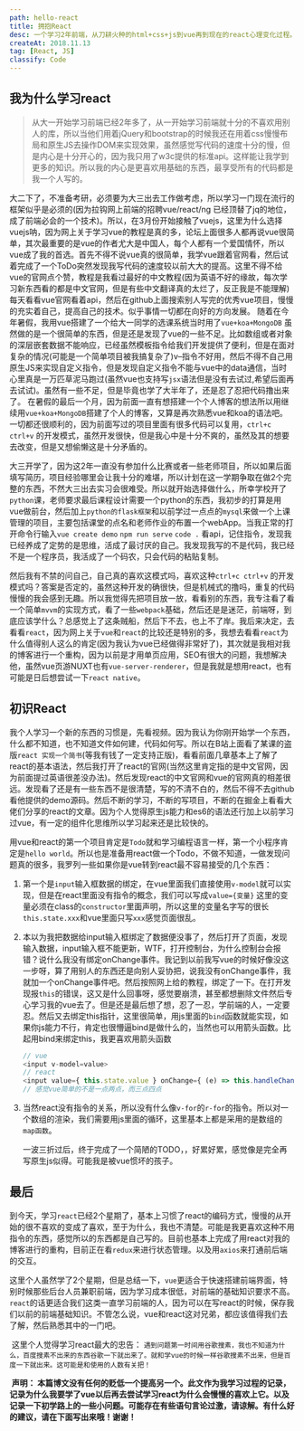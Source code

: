 ```yaml
---
path: hello-react
title: 拥抱React
desc: 一个学习2年前端，从刀耕火种的html+css+js到vue再到现在的react心理变化过程。以及初学react遇到的一些小问题
createAt: 2018.11.13
tag: [React, JS]
classify: Code
--- 
```

## 我为什么学习react

> 从大一开始学习前端已经2年多了，从一开始学习前端就十分的不喜欢用别人的库，所以当他们用着jQuery和bootstrap的时候我还在用着css慢慢布局和原生JS去操作DOM来实现效果，虽然感觉写代码的速度十分的慢，但是内心是十分开心的，因为我只用了w3c提供的标准api。这样能让我学到更多的知识。所以我的内心是更喜欢用基础的东西，最享受所有的代码都是我一个人写的。

大二下了，不准备考研，必须要为大三出去工作做考虑，所以学习一门现在流行的框架似乎是必须的(因为拉钩网上前端的招聘vue/react/ng 已经顶替了jq的地位，成了前端必会的一个技术)。所以，在3月份开始接触了vuejs，这里为什么选择vuejs呐，因为网上关于学习vue的教程是真的多，论坛上面很多人都再说vue很简单，其次最重要的是vue的作者尤大是中国人，每个人都有一个爱国情怀，所以vue成了我的首选。首先不得不说vue真的很简单，我学vue跟着官网看，然后试着完成了一个ToDo突然发现我写代码的速度较以前大大的提高。这里不得不给vue的官网点个赞，教程是我看过最好的中文教程(因为英语不好的缘故，每次学习新东西看的都是中文官网，但是有些中文翻译真的太烂了，反正我是不能理解)
​	每天看看vue官网看着api，然后在github上面搜索别人写完的优秀vue项目，慢慢的充实着自己，提高自己的技术。似乎事情一切都在向好的方向发展。
随着在今年暑假，我用vue搭建了一个给大一同学的选课系统当时用了`vue+koa+MongoDB` 虽然做的是一个很简单的东西，但是还是发现了vue的一些不足。比如数组或者对象的深层嵌套数据不能响应，已经虽然模板指令给我们开发提供了便利，但是在面对复杂的情况(可能是一个简单项目被我搞复杂了)v–指令不好用，然后不得不自己用原生JS来实现自定义指令，但是发现自定义指令不能与vue中的data通信，当时心里真是一万匹草泥马跑过(虽然vue也支持写`jsx`语法但是没有去试过,希望后面再去试试)。虽然有一些不足，但是毕竟也学了大半年了，还是忍了忍把代码撸出来了。
在暑假的最后一个月，因为前面一直有想搭建一个个人博客的想法所以用继续用`vue+koa+MongoDB`搭建了个人的博客，又算是再次熟悉vue和koa的语法吧。一切都还很顺利的，因为前面写过的项目里面有很多代码可以复用，`ctrl+c ctrl+v` 的开发模式，虽然开发很快，但是我心中是十分不爽的，虽然及其的想要去改变，但是又想偷懒这是十分矛盾的。

​	大三开学了，因为这2年一直没有参加什么比赛或者一些老师项目，所以如果后面填写简历，项目经验哪里会让我十分的难堪，所以计划在这一学期争取在做2个完整的东西，不然大三出去实习会很难受。所以就开始选择做什么，所幸学校开了`python`课，老师要求最后课程设计需要一个python的东西，我初步的打算是用vue做前台，然后加上`python的flask框架`和以前学过一点点的`mysql`来做一个上课管理的项目，主要包括课堂的点名和老师作业的布置一个webApp。当我正常的打开命令行输入`vue create demo` `npm run serve`  `code .` 看api，记住指令，发现我已经养成了定势的是思维，活成了最讨厌的自己。我发现我写的不是代码，我已经不是一个程序员，我活成了一个码农，只会代码的粘贴复制。

​	然后我有不禁的问自己，自己真的喜欢这模式吗，喜欢这种`ctrl+c ctrl+v` 的开发模式吗？答案是否定的，虽然这种开发的确很快，但是机械式的撸吗，重复的代码慢慢的我会感到无趣。所以我觉得先把项目放一放，看看别的东西，我专注看了看一个简单`mvvm`的实现方式，看了一些`webpack`基础，然后还是是迷茫，前端呀，到底应该学什么？总感觉上了这条贼船，然后下不去，也上不了岸。我后来决定，去看看`react`，因为网上关于`vue`和`react`的比较还是特别的多，我想去看看`react`为什么值得别人这么的肯定(因为我认为vue已经做得非常好了)，其次就是我相对我的博客进行一个重构，因为以前是才用单页应用，SEO有很大的问题，我想解决他，虽然vue页游NUXT也有`vue-server-renderer`，但是我就是想用react，也有可能是日后想尝试一下`react native`。

## 初识React

​	我个人学习一个新的东西的习惯是，先看视频。因为我认为你刚开始学一个东西，什么都不知道，也不知道文件如何建，代码如何写。所以在B站上面看了某课的盗版`react 实现一个简书`(等我有钱了一定支持正版)，看看前面几章基本上了解了react的基本语法，然后我打开了react的官网(当然这里肯定指的是中文官网，因为前面提过英语很差没办法)。然后发现react的中文官网和vue的官网真的相差很远。发现看了还是有一些东西不是很清楚，写的不清不白的，然后不得不去github看他提供的demo源码。然后不断的学习，不断的写项目，不断的在掘金上看看大佬们分享的react的文章。因为个人觉得原生js能力和es6的语法还行加上以前学习过vue，有一定的组件化思维所以学习起来还是比较快的。

​	用vue和react的第一个项目肯定是`Todo`就和学习编程语言一样，第一个小程序肯定是`hello world`。所以也是准备用react做一个Todo，不做不知道，一做发现问题真的很多，我罗列一些如果你是vue转到react最不容易接受的几个东西：

1. 第一个是`input`输入框数据的绑定，在vue里面我们直接使用`v-model`就可以实现，但是在react里面没有指令的概念，我们可以写成`value={变量}` 这里的变量必须在class的`constructor`里面声明，所以这里的变量名字写的很长`this.state.xxx`和vue里面只写`xxx`感觉页面很乱。

2. 本以为我把数据给input输入框绑定了数据便没事了，然后打开了页面，发现输入数据，input输入框不能更新，WTF，打开控制台，为什么控制台会报错？说什么我没有绑定onChange事件。我记到以前我写vue的时候好像没这一步呀，算了用别人的东西还是向别人妥协把，说我没有onChange事件，我就加一个onChange事件吧。然后按照网上给的教程，绑定了一下。在打开发现报`this`的错误，这又是什么回事呀，感觉要崩溃，甚至都想删除文件然后专心学习我的vue去了。但是还是最后想了想，忍了一忍，学前端的人，一定要忍。然后又去绑定this指针，这里很简单，用js里面的`bind`函数就能实现，如果你js能力不行，肯定也很懵逼bind是做什么的，当然也可以用箭头函数。比起用bind来绑定this，我更喜欢用箭头函数 

   ```  javascript
   // vue
   <input v-model=value>
   // react
   <input value={ this.state.value } onChange={ (e) => this.handleChange(e) }/>
   // 感觉vue简单的不是一点两点，而三点四点
   ```

3. 当然react没有指令的关系，所以没有什么像`v-for`的`r-for`的指令。所以对一个数组的渲染，我们需要用js里面的循环，这里基本上都是采用的是数组的`map函数`。

   一波三折过后，终于完成了一个简陋的TODO，，好累好累，感觉像是完全再写原生js似得。可能我是被vue惯坏的孩子。

## 最后

​	到今天，学习`react`已经2个星期了，基本上习惯了react的编码方式，慢慢的从开始的很不喜欢的变成了喜欢，至于为什么，我也不清楚。可能是我更喜欢这种不用指令的东西，感觉所以的东西都是自己写的。目前也基本上完成了用react对我的博客进行的重构，目前正在看`redux`来进行状态管理。以及用`axios`来打通前后端的交互。

​	这里个人虽然学了2个星期，但是总结一下，`vue`更适合于快速搭建前端界面，特别时候那些后台人员兼职前端，因为学习成本很低，对前端的基础知识要求不高。`react`的话更适合我们这类一直学习前端的人，因为可以在写react的时候，保存我们以前的前端基础知识。不管怎么说，vue和react这对兄弟，都应该值得我们去了解，然后熟悉其中的一门吧。

​	这里个人觉得学习react最大的忠告： `遇到问题第一时间用谷歌搜素，我也不知道为什么，百度搜素不出来的东西谷歌一下就出来了。就和学vue的时候一样谷歌搜素不出来，但是百度一下就出来。这可能是和使用的人数有关把！`

​	**声明： 本篇博文没有任何的贬低一个提高另一个。此文作为我学习过程的记录，记录为什么我要学了vue以后再去尝试学习react为什么会慢慢的喜欢上它。以及记录一下初学路上的一些小问题。可能存在有些语句言论过激，请谅解。有什么好的建议，请在下面写出来哦！谢谢！**